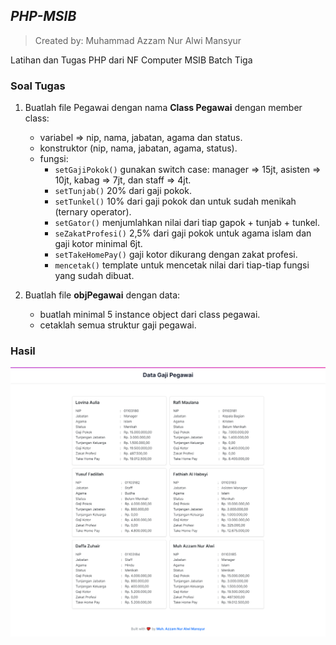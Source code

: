 ## _PHP-MSIB_

> Created by: Muhammad Azzam Nur Alwi Mansyur

Latihan dan Tugas PHP dari NF Computer MSIB Batch Tiga

### Soal Tugas

1. Buatlah file Pegawai dengan nama **Class Pegawai** dengan member class:
   * variabel => nip, nama, jabatan, agama dan status.
   * konstruktor (nip, nama, jabatan, agama, status).
   * fungsi:
     - `setGajiPokok()` gunakan switch case: manager => 15jt, asisten => 10jt, kabag => 7jt, dan staff => 4jt.
     - `setTunjab()` 20% dari gaji pokok.
     - `setTunkel()` 10% dari gaji pokok dan untuk sudah menikah (ternary operator).
     - `setGator()` menjumlahkan nilai dari tiap gapok + tunjab + tunkel.
     - `seZakatProfesi()` 2,5% dari gaji pokok untuk agama islam dan gaji kotor minimal 6jt.
     - `setTakeHomePay()` gaji kotor dikurang dengan zakat profesi.
     - `mencetak()` template untuk mencetak nilai dari tiap-tiap fungsi yang sudah dibuat.

2. Buatlah file **objPegawai** dengan data:
   * buatlah minimal 5 instance object dari class pegawai.
   * cetaklah semua struktur gaji pegawai.

### Hasil

[screenshot]: assets/image/hasil.png
![Hasil Tugas][screenshot]